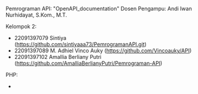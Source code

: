 Pemrograman API: "OpenAPI_documentation"
Dosen Pengampu: Andi Iwan Nurhidayat, S.Kom., M.T.

Kelompok 2:
- 22091397079 Sintiya (https://github.com/sintiyaaa73/PemrogramanAPI.git)
- 22091397089 M. Adhiel Vinco Auky (https://github.com/Vincoauky/API)
- 22091397102 Amallia Berliany Putri (https://github.com/AmalliaBerlianyPutri/Pemrograman-API)
  
PHP:




- 
